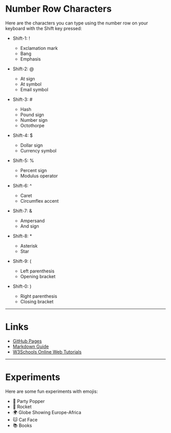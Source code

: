 # Number Row Characters

Here are the characters you can type using the number row on your keyboard with the Shift key pressed:

- Shift-1: !
  - Exclamation mark
  - Bang
  - Emphasis

- Shift-2: @
  - At sign
  - At symbol
  - Email symbol

- Shift-3: #
  - Hash
  - Pound sign
  - Number sign
  - Octothorpe

- Shift-4: $
  - Dollar sign
  - Currency symbol

- Shift-5: %
  - Percent sign
  - Modulus operator

- Shift-6: ^
  - Caret
  - Circumflex accent

- Shift-7: &
  - Ampersand
  - And sign

- Shift-8: *
  - Asterisk
  - Star

- Shift-9: (
  - Left parenthesis
  - Opening bracket

- Shift-0: )
  - Right parenthesis
  - Closing bracket

---

# Links

- [GitHub Pages](https://pages.github.com/)
- [Markdown Guide](https://www.markdownguide.org/)
- [W3Schools Online Web Tutorials](https://www.w3schools.com/)

---

# Experiments

Here are some fun experiments with emojis:

- 🎉 Party Popper
- 🚀 Rocket
- 🌍 Globe Showing Europe-Africa
- 🐱 Cat Face
- 📚 Books
